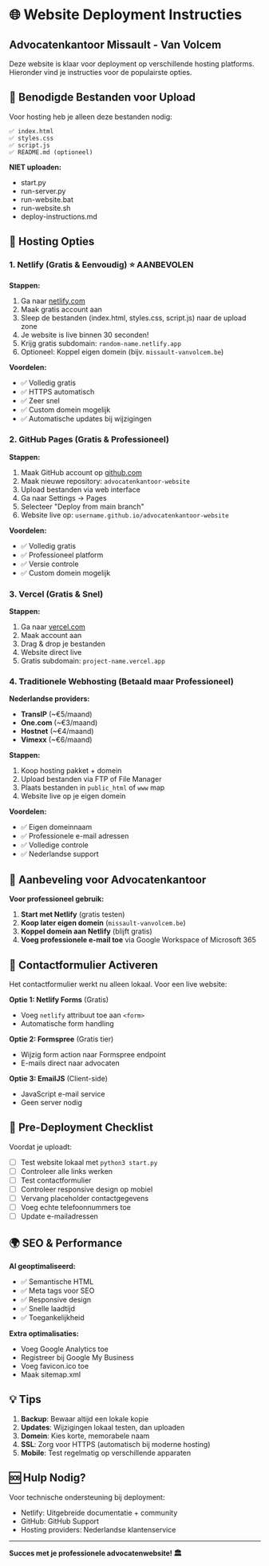# 🌐 Website Deployment Instructies
## Advocatenkantoor Missault - Van Volcem

Deze website is klaar voor deployment op verschillende hosting platforms. Hieronder vind je instructies voor de populairste opties.

## 📁 Benodigde Bestanden voor Upload

Voor hosting heb je alleen deze bestanden nodig:
```
✅ index.html
✅ styles.css  
✅ script.js
✅ README.md (optioneel)
```

**NIET uploaden:**
- start.py
- run-server.py
- run-website.bat
- run-website.sh
- deploy-instructions.md

## 🚀 Hosting Opties

### 1. **Netlify** (Gratis & Eenvoudig) ⭐ AANBEVOLEN

**Stappen:**
1. Ga naar [netlify.com](https://netlify.com)
2. Maak gratis account aan
3. Sleep de bestanden (index.html, styles.css, script.js) naar de upload zone
4. Je website is live binnen 30 seconden!
5. Krijg gratis subdomain: `random-name.netlify.app`
6. Optioneel: Koppel eigen domein (bijv. `missault-vanvolcem.be`)

**Voordelen:**
- ✅ Volledig gratis
- ✅ HTTPS automatisch
- ✅ Zeer snel
- ✅ Custom domein mogelijk
- ✅ Automatische updates bij wijzigingen

### 2. **GitHub Pages** (Gratis & Professioneel)

**Stappen:**
1. Maak GitHub account op [github.com](https://github.com)
2. Maak nieuwe repository: `advocatenkantoor-website`
3. Upload bestanden via web interface
4. Ga naar Settings → Pages
5. Selecteer "Deploy from main branch"
6. Website live op: `username.github.io/advocatenkantoor-website`

**Voordelen:**
- ✅ Volledig gratis
- ✅ Professioneel platform
- ✅ Versie controle
- ✅ Custom domein mogelijk

### 3. **Vercel** (Gratis & Snel)

**Stappen:**
1. Ga naar [vercel.com](https://vercel.com)
2. Maak account aan
3. Drag & drop je bestanden
4. Website direct live
5. Gratis subdomain: `project-name.vercel.app`

### 4. **Traditionele Webhosting** (Betaald maar Professioneel)

**Nederlandse providers:**
- **TransIP** (~€5/maand)
- **One.com** (~€3/maand)  
- **Hostnet** (~€4/maand)
- **Vimexx** (~€6/maand)

**Stappen:**
1. Koop hosting pakket + domein
2. Upload bestanden via FTP of File Manager
3. Plaats bestanden in `public_html` of `www` map
4. Website live op je eigen domein

**Voordelen:**
- ✅ Eigen domeinnaam
- ✅ Professionele e-mail adressen
- ✅ Volledige controle
- ✅ Nederlandse support

## 🎯 Aanbeveling voor Advocatenkantoor

**Voor professioneel gebruik:**
1. **Start met Netlify** (gratis testen)
2. **Koop later eigen domein** (`missault-vanvolcem.be`)
3. **Koppel domein aan Netlify** (blijft gratis)
4. **Voeg professionele e-mail toe** via Google Workspace of Microsoft 365

## 📧 Contactformulier Activeren

Het contactformulier werkt nu alleen lokaal. Voor een live website:

**Optie 1: Netlify Forms** (Gratis)
- Voeg `netlify` attribuut toe aan `<form>`
- Automatische form handling

**Optie 2: Formspree** (Gratis tier)
- Wijzig form action naar Formspree endpoint
- E-mails direct naar advocaten

**Optie 3: EmailJS** (Client-side)
- JavaScript e-mail service
- Geen server nodig

## 🔧 Pre-Deployment Checklist

Voordat je uploadt:
- [ ] Test website lokaal met `python3 start.py`
- [ ] Controleer alle links werken
- [ ] Test contactformulier
- [ ] Controleer responsive design op mobiel
- [ ] Vervang placeholder contactgegevens
- [ ] Voeg echte telefoonnummers toe
- [ ] Update e-mailadressen

## 🌍 SEO & Performance

**Al geoptimaliseerd:**
- ✅ Semantische HTML
- ✅ Meta tags voor SEO
- ✅ Responsive design
- ✅ Snelle laadtijd
- ✅ Toegankelijkheid

**Extra optimalisaties:**
- Voeg Google Analytics toe
- Registreer bij Google My Business
- Voeg favicon.ico toe
- Maak sitemap.xml

## 💡 Tips

1. **Backup**: Bewaar altijd een lokale kopie
2. **Updates**: Wijzigingen lokaal testen, dan uploaden
3. **Domein**: Kies korte, memorabele naam
4. **SSL**: Zorg voor HTTPS (automatisch bij moderne hosting)
5. **Mobile**: Test regelmatig op verschillende apparaten

## 🆘 Hulp Nodig?

Voor technische ondersteuning bij deployment:
- Netlify: Uitgebreide documentatie + community
- GitHub: GitHub Support
- Hosting providers: Nederlandse klantenservice

---

**Succes met je professionele advocatenwebsite! 🏛️** 